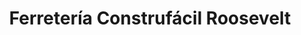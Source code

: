 ---
title: "Ferretería Construfácil Roosevelt"
url: /zona-3-mixco/ferreteria-construfacil-roosevelt/
shop: Baumarkt
---